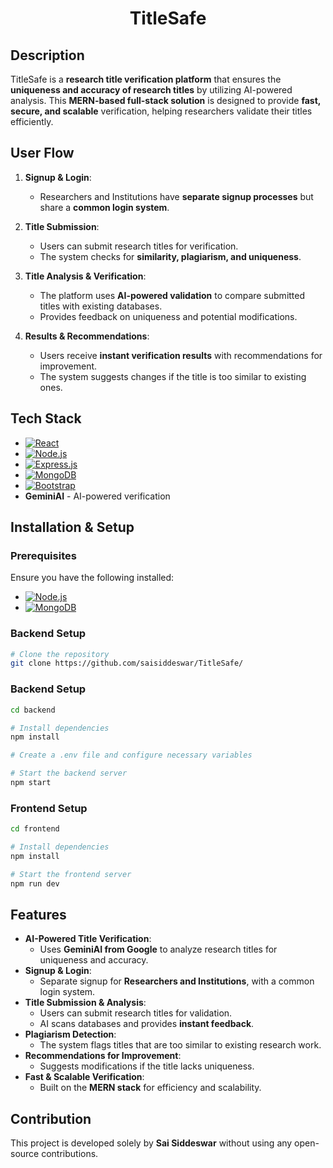 <div align="center">

# TitleSafe

</div>

## Description
TitleSafe is a **research title verification platform** that ensures the **uniqueness and accuracy of research titles** by utilizing AI-powered analysis. This **MERN-based full-stack solution** is designed to provide **fast, secure, and scalable** verification, helping researchers validate their titles efficiently.

## User Flow
1. **Signup & Login**:
   - Researchers and Institutions have **separate signup processes** but share a **common login system**.
   
2. **Title Submission**:
   - Users can submit research titles for verification.
   - The system checks for **similarity, plagiarism, and uniqueness**.

3. **Title Analysis & Verification**:
   - The platform uses **AI-powered validation** to compare submitted titles with existing databases.
   - Provides feedback on uniqueness and potential modifications.

4. **Results & Recommendations**:
   - Users receive **instant verification results** with recommendations for improvement.
   - The system suggests changes if the title is too similar to existing ones.

## Tech Stack
* [![React][React.js]][React-url]
* [![Node.js][Node.js]][Node-url]
* [![Express.js][Express.js]][Express-url]
* [![MongoDB][MongoDB]][MongoDB-url]
* [![Bootstrap][Bootstrap]][Bootstrap-url]
* **GeminiAI** - AI-powered verification

## Installation & Setup

### Prerequisites
Ensure you have the following installed:
* [![Node.js][Node.js]][Node-url]
* [![MongoDB][MongoDB]][MongoDB-url]

### Backend Setup
```sh
# Clone the repository
git clone https://github.com/saisiddeswar/TitleSafe/
```
### Backend Setup
```sh
cd backend

# Install dependencies
npm install

# Create a .env file and configure necessary variables

# Start the backend server
npm start
```

### Frontend Setup
```sh
cd frontend

# Install dependencies
npm install

# Start the frontend server
npm run dev
```

## Features
- **AI-Powered Title Verification**:
  - Uses **GeminiAI from Google** to analyze research titles for uniqueness and accuracy.
- **Signup & Login**:
  - Separate signup for **Researchers and Institutions**, with a common login system.
- **Title Submission & Analysis**:
  - Users can submit research titles for validation.
  - AI scans databases and provides **instant feedback**.
- **Plagiarism Detection**:
  - The system flags titles that are too similar to existing research work.
- **Recommendations for Improvement**:
  - Suggests modifications if the title lacks uniqueness.
- **Fast & Scalable Verification**:
  - Built on the **MERN stack** for efficiency and scalability.

## Contribution
This project is developed solely by **Sai Siddeswar** without using any open-source contributions.

##
[React.js]: https://img.shields.io/badge/React-20232A?style=for-the-badge&logo=react&logoColor=61DAFB
[React-url]: https://reactjs.org/
[Node.js]: https://img.shields.io/badge/Node.js-43853D?style=for-the-badge&logo=node.js&logoColor=white
[Node-url]: https://nodejs.org/
[Express.js]: https://img.shields.io/badge/Express.js-000000?style=for-the-badge&logo=express&logoColor=white
[Express-url]: https://expressjs.com/
[MongoDB]: https://img.shields.io/badge/MongoDB-4EA94B?style=for-the-badge&logo=mongodb&logoColor=white
[MongoDB-url]: https://www.mongodb.com/
[Bootstrap]: https://img.shields.io/badge/Bootstrap-563D7C?style=for-the-badge&logo=bootstrap&logoColor=white
[Bootstrap-url]: https://getbootstrap.com
